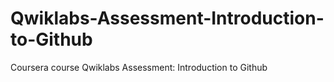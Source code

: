 # Qwiklabs-Assessment-Introduction-to-Github
Coursera course Qwiklabs Assessment: Introduction to Github
